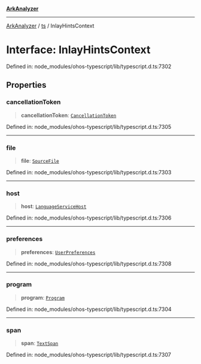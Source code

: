 [**ArkAnalyzer**](../../../../README.md)

***

[ArkAnalyzer](../../../../globals.md) / [ts](../README.md) / InlayHintsContext

# Interface: InlayHintsContext

Defined in: node\_modules/ohos-typescript/lib/typescript.d.ts:7302

## Properties

### cancellationToken

> **cancellationToken**: [`CancellationToken`](CancellationToken.md)

Defined in: node\_modules/ohos-typescript/lib/typescript.d.ts:7305

***

### file

> **file**: [`SourceFile`](SourceFile.md)

Defined in: node\_modules/ohos-typescript/lib/typescript.d.ts:7303

***

### host

> **host**: [`LanguageServiceHost`](LanguageServiceHost.md)

Defined in: node\_modules/ohos-typescript/lib/typescript.d.ts:7306

***

### preferences

> **preferences**: [`UserPreferences`](UserPreferences.md)

Defined in: node\_modules/ohos-typescript/lib/typescript.d.ts:7308

***

### program

> **program**: [`Program`](Program.md)

Defined in: node\_modules/ohos-typescript/lib/typescript.d.ts:7304

***

### span

> **span**: [`TextSpan`](TextSpan.md)

Defined in: node\_modules/ohos-typescript/lib/typescript.d.ts:7307
